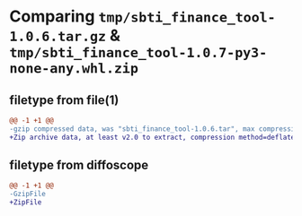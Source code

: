 # Comparing `tmp/sbti_finance_tool-1.0.6.tar.gz` & `tmp/sbti_finance_tool-1.0.7-py3-none-any.whl.zip`

## filetype from file(1)

```diff
@@ -1 +1 @@
-gzip compressed data, was "sbti_finance_tool-1.0.6.tar", max compression
+Zip archive data, at least v2.0 to extract, compression method=deflate
```

## filetype from diffoscope

```diff
@@ -1 +1 @@
-GzipFile
+ZipFile
```

